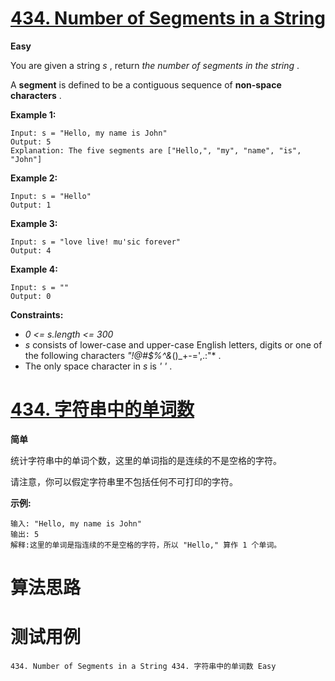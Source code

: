 # [434. Number of Segments in a String][enTitle]

**Easy**

You are given a string  *s* , return  *the number of segments in the string* .

A **segment**  is defined to be a contiguous sequence of **non-space characters** .



**Example 1:** 

```
Input: s = "Hello, my name is John"
Output: 5
Explanation: The five segments are ["Hello,", "my", "name", "is", "John"]

```

**Example 2:** 

```
Input: s = "Hello"
Output: 1

```

**Example 3:** 

```
Input: s = "love live! mu'sic forever"
Output: 4

```

**Example 4:** 

```
Input: s = ""
Output: 0

```



**Constraints:** 

-  *0 <= s.length <= 300*  
-  *s*  consists of lower-case and upper-case English letters, digits or one of the following characters  *"!@#$%^&*()_+-=',.:"* . 
- The only space character in  *s*  is  *' '* .


# [434. 字符串中的单词数][cnTitle]

**简单**

统计字符串中的单词个数，这里的单词指的是连续的不是空格的字符。

请注意，你可以假定字符串里不包括任何不可打印的字符。

**示例:** 

```
输入: "Hello, my name is John"
输出: 5
解释:这里的单词是指连续的不是空格的字符，所以 "Hello," 算作 1 个单词。

```




# 算法思路

# 测试用例
```
434. Number of Segments in a String 434. 字符串中的单词数 Easy
```

[enTitle]: https://leetcode.com/problems/number-of-segments-in-a-string/
[cnTitle]: https://leetcode-cn.com/problems/number-of-segments-in-a-string/
